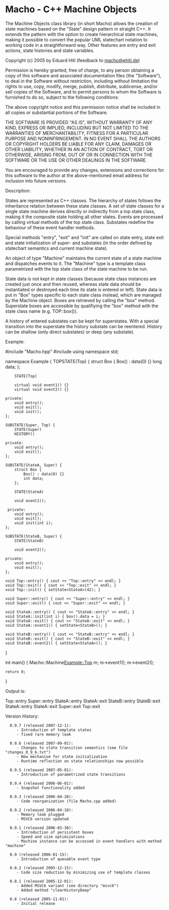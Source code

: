 # Macho - C++ Machine Objects

The Machine Objects class library (in short Macho) allows the creation of
state machines based on the "State" design pattern in straight C++. It
extends the pattern with the option to create hierarchical state machines,
making it possible to convert the popular UML statechart notation to working
code in a straightforward way. Other features are entry and exit actions,
state histories and state variables.

Copyright (c) 2005 by Eduard Hiti (feedback to macho@ehiti.de)

Permission is hereby granted, free of charge, to any person obtaining a copy
of this software and associated documentation files (the "Software"), to deal
in the Software without restriction, including without limitation the rights
to use, copy, modify, merge, publish, distribute, sublicense, and/or sell
copies of the Software, and to permit persons to whom the Software is
furnished to do so, subject to the following conditions:

The above copyright notice and this permission notice shall be included in
all copies or substantial portions of the Software.

THE SOFTWARE IS PROVIDED "AS IS", WITHOUT WARRANTY OF ANY KIND, EXPRESS OR
IMPLIED, INCLUDING BUT NOT LIMITED TO THE WARRANTIES OF MERCHANTABILITY,
FITNESS FOR A PARTICULAR PURPOSE AND NONINFRINGEMENT. IN NO EVENT SHALL THE
AUTHORS OR COPYRIGHT HOLDERS BE LIABLE FOR ANY CLAIM, DAMAGES OR OTHER
LIABILITY, WHETHER IN AN ACTION OF CONTRACT, TORT OR OTHERWISE, ARISING FROM,
OUT OF OR IN CONNECTION WITH THE SOFTWARE OR THE USE OR OTHER DEALINGS IN THE
SOFTWARE.

You are encouraged to provide any changes, extensions and corrections for
this software to the author at the above-mentioned email address for
inclusion into future versions.


Description:

States are represented as C++ classes. The hierarchy of states follows the
inheritance relation between these state classes. A set of state classes for
a single state machine derives directly or indirectly from a top state class,
making it the composite state holding all other states. Events are processed
by calling virtual methods of the top state class. Substates redefine the
behaviour of these event handler methods.

Special methods "entry", "exit" and "init" are called on state entry, state
exit and state initialization of super- and substates (in the order defined
by statechart semantics and current machine state).

An object of type "Machine" maintains the current state of a state machine
and dispatches events to it. The "Machine" type is a template class
parametrized with the top state class of the state machine to be run.

State data is not kept in state classes (because state class instances are
created just once and then reused, whereas state data should be instantiated
or destroyed each time its state is entered or left). State data is put in
"Box" types specific to each state class instead, which are managed by the
Machine object. Boxes are retrieved by calling the "box" method.
Superstate boxes are accessible by qualifiying the "box" method with the
state class name (e.g. TOP::box()).

A history of entered substates can be kept for superstates. With a special
transition into the superstate the history substate can be reentered. History
can be shallow (only direct substates) or deep (any substate).


Example:

#include "Macho.hpp"
#include <iostream>
using namespace std;

namespace Example {
	TOPSTATE(Top) {
		struct Box {
			Box() : data(0) {}
			long data;
		};

		STATE(Top)

		virtual void event1() {}
		virtual void event2() {}

	private:
		void entry();
		void exit();
		void init();
	};

	SUBSTATE(Super, Top) {
		STATE(Super)
		HISTORY()

	private:
		void entry();
		void exit();
	};

	SUBSTATE(StateA, Super) {
		struct Box {
			Box() : data(0) {}
			int data;
		};

		STATE(StateA)

		void event1();

	 private:
		void entry();
		void exit();
		void init(int i);
	};

	SUBSTATE(StateB, Super) {
		STATE(StateB)

		void event2();

	private:
		void entry();
		void exit();
	};

	void Top::entry() { cout << "Top::entry" << endl; }
	void Top::exit() { cout << "Top::exit" << endl; }
	void Top::init() { setState<StateA>(42); }

	void Super::entry() { cout << "Super::entry" << endl; }
	void Super::exit() { cout << "Super::exit" << endl; }

	void StateA::entry() { cout << "StateA::entry" << endl; }
	void StateA::init(int i) { box().data = i; }
	void StateA::exit() { cout << "StateA::exit" << endl; }
	void StateA::event1() { setState<StateB>(); }

	void StateB::entry() { cout << "StateB::entry" << endl; }
	void StateB::exit() { cout << "StateB::exit" << endl; }
	void StateB::event2() { setState<StateA>(); }
}

int main() {
	Macho::Machine<Example::Top> m;
	m->event1();
	m->event2();

	return 0;
}

Output is:

Top::entry
Super::entry
StateA::entry
StateA::exit
StateB::entry
StateB::exit
StateA::entry
StateA::exit
Super::exit
Top::exit


Version History:

	  0.9.7 (released 2007-12-1):
		 - Introduction of template states
		 - fixed rare memory leak

	  0.9.6 (released 2007-09-01):
		 - Changes to state transition semantics (see file "changes_0_9_6.txt")
		 - New mechanism for state initialization
		 - Runtime reflection on state relationships now possible

	  0.9.5 (released 2007-05-01):
		 - Introduction of parametrized state transitions

	  0.9.4 (released 2006-06-01):
		 - Snapshot functionality added

	  0.9.3 (released 2006-04-20):
		 - Code reorganization (file Macho.cpp added)

	  0.9.2 (released 2006-04-10):
		 - Memory leak plugged
		 - MSVC6 version updated

	  0.9.1 (released 2006-03-30):
		 - Introduction of persistent boxes
		 - Speed and size optimizations
		 - Machine instance can be accessed in event handlers with method "machine"

	  0.9 (released 2006-01-15):
		 - Introduction of queuable event type

	  0.8.2 (released 2005-12-15):
		 - Code size reduction by minimizing use of template classes

	  0.8.1 (released 2005-12-01):
		 - Added MSVC6 variant (see directory "msvc6")
		 - Added method "clearHistoryDeep"

	  0.8 (released 2005-11-01):
		 - Initial release
